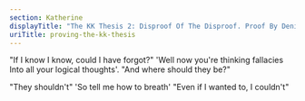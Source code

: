```yaml
---
section: Katherine
displayTitle: "The KK Thesis 2: Disproof Of The Disproof. Proof By Denial"
uriTitle: proving-the-kk-thesis
---
```


"If I know I know, could I have forgot?"
'Well now you're thinking fallacies
Into all your logical thoughts'.
"And where should they be?"

"They shouldn't"
'So tell me how to breath'
"Even if I wanted to,
I couldn't"
